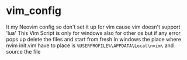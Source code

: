 # vim_config

It my Neovim config so don't set it up for vim cause vim doesn't support 'lua'
This Vim Script is only for windows
also for other os but if any error pops up delete the files and start from fresh
In windows the place where nvim init.vim have to place is `%USERPROFILE%\APPDATA\Local\nvim\`
and source the file
